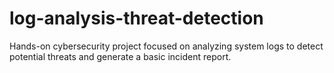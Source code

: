 # log-analysis-threat-detection
Hands-on cybersecurity project focused on analyzing system logs to detect potential threats and generate a basic incident report. 
